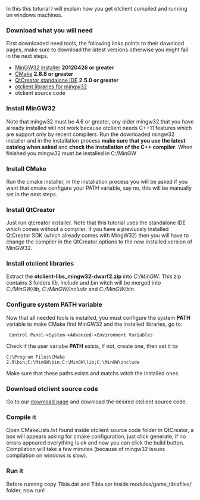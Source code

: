 In this this toturial I will explain how you get otclient compiled and running on windows machines.

### Download what you will need

First downloaded need tools, the following links points to their download pages, make sure to download the latest versions otherwise you might fail in the next steps.

* [MinGW32 installer](http://sourceforge.net/projects/mingw/files/Installer/mingw-get-inst/) **20120426 or greater**
* [CMake](http://www.cmake.org/cmake/resources/software.html) **2.8.8 or greater**
* [QtCreator standalone IDE](http://qt.nokia.com/downloads/qt-creator-binary-for-windows) **2.5.0 or greater**
* [otclient libraries for mingw32](https://github.com/downloads/edubart/otclient/otclient-libs_mingw32-dwarf2.zip)
* otclient source code

### Install MinGW32

Note that mingw32 must be 4.6 or greater, any older mingw32 that you have already installed will not work because otclient needs C++11 features which are support only by recent compilers.
Run the downloaded mingw32 installer and in the installation process **make sure that you use the latest catalog when asked** and **check the installation of the C++ compiler**. When finished
you mingw32 must be installed in C:/MinGW

### Install CMake
Run the cmake installer, in the installation process you will be asked if you want that cmake configure your PATH variable, say no, this will be manually set in the next steps.

### Install QtCreator
Just run qtcreator installer. Note that this tutorial uses the standalone IDE which comes without a compiler. If you have a previuosly installed QtCreator SDK (which already comes with MingW32) then you will have to change the compiler in the QtCreator options to the new installed version of MinGW32.

### Install otclient libraries
Extract the **otclient-libs_mingw32-dwarf2.zip** into *C:/MinGW*. This zip contains 3 folders *lib*, *include* and *bin* witch will be merged into *C:/MinGW/lib*, *C:/MinGW/include* and *C:/MinGW/bin*.

### Configure system PATH variable
Now that all needed tools is installed, you must configure the system **PATH** variable to make CMake find MinGW32 and the installed libraries, go to:
```
 Control Panel->System->Advanced->Environment Variables
```
Check if the user variabe **PATH** exists, if not, create one, then set it to:

```
C:\Program Files\CMake 2.8\bin;C:\MinGW\bin;C:\MinGW\lib;C:\MinGW\include
```

Make sure that these paths exists and matchs witch the installed ones.

### Download otclient source code
Go to our [download page](/download.html) and download the desired otclient source code.

### Compile it
Open CMakeLists.txt found inside otclient source code folder in QtCreator, a box will appears asking for cmake configuration, just click generate,
if no errors appeared everything is ok and now you can click the build button. Compilation will take a few minutes (because of mingw32 issues compilation on windows is slow).

### Run it
Before running copy Tibia.dat and Tibia.spr inside modules/game_tibiafiles/ folder, now run!